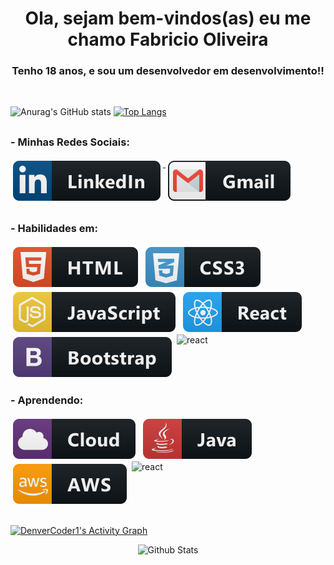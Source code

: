


<h1 align="center">Ola, sejam bem-vindos(as) eu me chamo Fabricio Oliveira</h1>
<h3 align="center">Tenho 18 anos, e sou um desenvolvedor em desenvolvimento!!</h3>

<br>

![Anurag's GitHub stats](https://github-readme-stats.vercel.app/api?username=izfabricio&show_icons=true&theme=midnight-purple)
[![Top Langs](https://github-readme-stats.vercel.app/api/top-langs/?username=izfabricio&layout=compact&theme=midnight-purple)](https://github.com/izfabricio/github-readme-stats)

##
### - Minhas Redes Sociais:

<p align="left">
 <a href="https://www.linkedin.com/in/fabriciooliveira8/" target="_blank">  
   <img src="https://github.com/MikeCodesDotNET/ColoredBadges/blob/master/svg/social/linkedin.svg" alt="html" style="vertical-align:top; margin:4px"> </a>
 
 <a href="mailto:fabricio.bolty@gmail.com" target="_blank">  
   <img src="https://github.com/MikeCodesDotNET/ColoredBadges/blob/master/svg/social/gmail.svg" alt="html" style="vertical-align:top; margin:4px"> </a>
  
##
</p>
  
### - Habilidades em:
<p align="left">
  <!-- For more icons please follow  https://github.com/MikeCodesDotNET/ColoredBadges -->
  <img src="https://raw.githubusercontent.com/8bithemant/8bithemant/master/svg/dev/languages/html.svg" alt="html" style="vertical-align:top; margin:4px">
  <img src="https://github.com/MikeCodesDotNET/ColoredBadges/blob/master/svg/dev/languages/css3.svg" alt="html" style="vertical-align:top; margin:4px"> </a>
  <img src="https://raw.githubusercontent.com/8bithemant/8bithemant/master/svg/dev/languages/js.svg" alt="js" style="vertical-align:top; margin:4px">
  <img src="https://raw.githubusercontent.com/8bithemant/8bithemant/master/svg/dev/frameworks/react.svg" alt="react" style="vertical-align:top; margin:4px">
  <img src="https://github.com/MikeCodesDotNET/ColoredBadges/blob/master/svg/dev/frameworks/bootstrap.svg" alt="react" style="vertical-align:top; margin:4px">
  <img height="30" width="40"src="https://cdn.jsdelivr.net/gh/devicons/devicon/icons/figma/figma-original.svg" alt="react" >       
</p>

### - Aprendendo:
<p align="left">
 <img src="https://github.com/MikeCodesDotNET/ColoredBadges/blob/master/svg/dev/misc/cloud.svg" alt="html" style="vertical-align:top; margin:4px">
 <img src="https://github.com/MikeCodesDotNET/ColoredBadges/blob/master/svg/dev/languages/java.svg" alt="html" style="vertical-align:top; margin:4px">
 <img src="https://github.com/MikeCodesDotNET/ColoredBadges/blob/master/svg/dev/services/aws.svg" alt="html" style="vertical-align:top; margin:4px">
 <img height="50" width="60"src="https://cdn.jsdelivr.net/gh/devicons/devicon/icons/mysql/mysql-original-wordmark.svg" alt="react" >
</p>

##

 <a href="https://github.com/ashutosh00710/github-readme-activity-graph"><img alt="DenverCoder1's Activity Graph" src="https://github-readme-activity-graph.cyclic.app/graph/?username=izfabricio&bg_color=1F222E&color=9400d3&line=F85D7F&point=FFFFFF&hide_border=true" /></a>



<p align="center">
        <img src="https://raw.githubusercontent.com/mayhemantt/mayhemantt/Update/svg/Bottom.svg" alt="Github Stats" />
</p>

